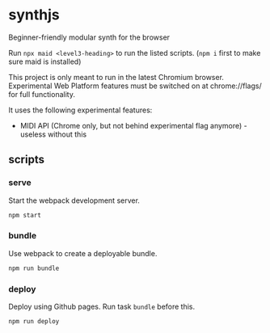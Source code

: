 # synthjs

Beginner-friendly modular synth for the browser

Run `npx maid <level3-heading>` to run the listed scripts. (`npm i` first to make sure maid is installed)

This project is only meant to run in the latest Chromium browser. Experimental Web Platform features must be switched on at chrome://flags/ for full functionality.

It uses the following experimental features:

* MIDI API (Chrome only, but not behind experimental flag anymore) - useless without this

## scripts
<!-- maid-tasks -->

### serve

Start the webpack development server.

```bash
npm start
```

### bundle

Use webpack to create a deployable bundle.

```bash
npm run bundle
```

### deploy

Deploy using Github pages. Run task `bundle` before this.

```bash
npm run deploy
```
